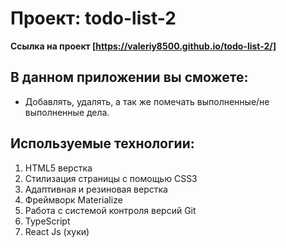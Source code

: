 # Проект: todo-list-2
**Ссылка на проект [https://valeriy8500.github.io/todo-list-2/]**

## В данном приложении вы сможете:
* Добавлять, удалять, а так же помечать выполненные/не выполненные дела.

## Используемые технологии:
1. HTML5 верстка
2. Стилизация страницы с помощью CSS3
3. Адаптивная и резиновая верстка
4. Фреймворк Materialize
5. Работа с системой контроля версий Git
6. TypeScript
7. React Js (хуки)
